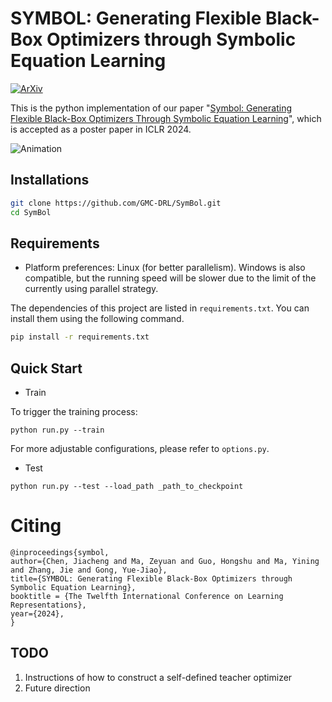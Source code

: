 # SYMBOL: Generating Flexible Black-Box Optimizers through Symbolic Equation Learning
[![ArXiv](https://img.shields.io/badge/arXiv-2402.02355-b31b1b.svg)](https://arxiv.org/abs/2402.02355)

This is the python implementation of our paper "[Symbol: Generating Flexible Black-Box Optimizers Through Symbolic Equation Learning](https://arxiv.org/abs/2402.02355)", which is accepted as a poster paper in ICLR 2024.

![Animation](fig/animation.gif)

## Installations
```bash
git clone https://github.com/GMC-DRL/SymBol.git
cd SymBol
```

## Requirements
* Platform preferences: Linux (for better parallelism).
  Windows is also compatible, but the running speed will be slower due to the limit of the currently using parallel strategy.

The dependencies of this project are listed in `requirements.txt`. You can install them using the following command.
```bash
pip install -r requirements.txt
```

## Quick Start

* Train
  
To trigger the training process:
```
python run.py --train
```
For more adjustable configurations, please refer to `options.py`.
* Test
```
python run.py --test --load_path _path_to_checkpoint
```

# Citing
```
@inproceedings{symbol,
author={Chen, Jiacheng and Ma, Zeyuan and Guo, Hongshu and Ma, Yining and Zhang, Jie and Gong, Yue-Jiao},
title={SYMBOL: Generating Flexible Black-Box Optimizers through Symbolic Equation Learning},
booktitle = {The Twelfth International Conference on Learning Representations},
year={2024},
}
```

## TODO
1. Instructions of how to construct a self-defined teacher optimizer
2. Future direction
